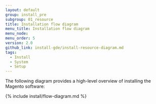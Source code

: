 ```yaml
---
layout: default
group: install_pre
subgroup: 01_resource
title: Installation flow diagram
menu_title: Installation flow diagram
menu_node:
menu_order: 5
version: 2.0
github_link: install-gde/install-resource-diagram.md
tags:
  - Install
  - System
  - Setup
---
```


The following diagram provides a high-level overview of installing the Magento software:

{% include install/flow-diagram.md %}


